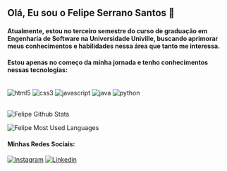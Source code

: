 ## Olá, Eu sou o Felipe Serrano Santos 👋

#### Atualmente, estou no terceiro semestre do curso de graduação em Engenharia de Software na Universidade Univille, buscando aprimorar meus conhecimentos e habilidades nessa área que tanto me interessa.

#### Estou apenas no começo da minha jornada e tenho conhecimentos nessas tecnologias:

<div style = "display: inline_block"><br/>
    <img alt="html5" src="https://img.shields.io/badge/HTML5-E34F26?style=for-the-badge&logo=html5&logoColor=white"/>
    <img alt="css3" src="https://img.shields.io/badge/CSS3-1572B6?style=for-the-badge&logo=css3&logoColor=white"/>
    <img alt="javascript" src="https://img.shields.io/badge/JavaScript-F7DF1E?style=for-the-badge&logo=javascript&logoColor=black"/>
    <img alt="java" src="https://img.shields.io/badge/Java-ED8B00?style=for-the-badge&logo=openjdk&logoColor=white"/>
    <img alt="python" src="https://img.shields.io/badge/Python-14354C?style=for-the-badge&logo=python&logoColor=white"/><br>
</div> 

<br>

![Felipe Github Stats](https://github-readme-stats.vercel.app/api?username=FelipeSerranods&theme=blue-green)

![Felipe Most Used Languages](https://github-readme-stats.vercel.app/api/top-langs/?username=FelipeSerranods&theme=blue-green)



#### Minhas Redes Sociais:

[![Instagram](https://img.shields.io/badge/Instagram-E4405F?style=for-the-badge&logo=instagram&logoColor=white)](https://www.instagram.com/felipe_serrano_s/)
[![Linkedin](https://img.shields.io/badge/LinkedIn-0077B5?style=for-the-badge&logo=linkedin&logoColor=white)](https://www.linkedin.com/in/felipeserranosantos/)


